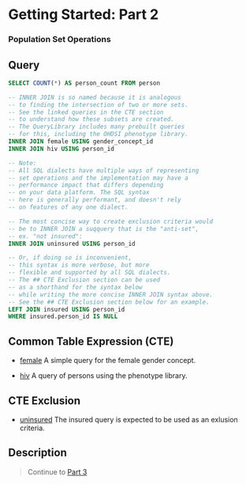 <!--


Author:Nathan Buesgens



CDM Version:5.4



Group:Getting Started


-->

# Getting Started: Part 2

### Population Set Operations










 
## Query
```sql
SELECT COUNT(*) AS person_count FROM person

-- INNER JOIN is so named because it is analogous
-- to finding the intersection of two or more sets.
-- See the linked queries in the CTE section
-- to understand how these subsets are created.
-- The QueryLibrary includes many prebuilt queries
-- for this, including the OHDSI phenotype library.
INNER JOIN female USING gender_concept_id
INNER JOIN hiv USING person_id

-- Note:
-- All SQL dialects have multiple ways of representing
-- set operations and the implementation may have a
-- performance impact that differs depending
-- on your data platform. The SQL syntax
-- here is generally performant, and doesn't rely
-- on features of any one dialect.

-- The most concise way to create exclusion criteria would
-- be to INNER JOIN a suqquery that is the "anti-set", 
-- ex. "not insured":
INNER JOIN uninsured USING person_id

-- Or, if doing so is inconvenient,
-- this syntax is more verbose, but more 
-- flexible and supported by all SQL dialects.
-- The ## CTE Exclusion section can be used 
-- as a shorthand for the syntax below
-- while writing the more concise INNER JOIN syntax above.
-- See the ## CTE Exclusion section below for an example.
LEFT JOIN insured USING person_id
WHERE insured.person_id IS NULL
```




## Common Table Expression (CTE)


- [female](./female.md) A simple query for the female gender concept. 




- [hiv](./hiv.md) A query of persons using the phenotype library. 







## CTE Exclusion


- [uninsured](./insured.md) The insured query is expected to be used as an exlusion criteria. 





 

## Description
> Continue to [Part 3](./part3.md)




